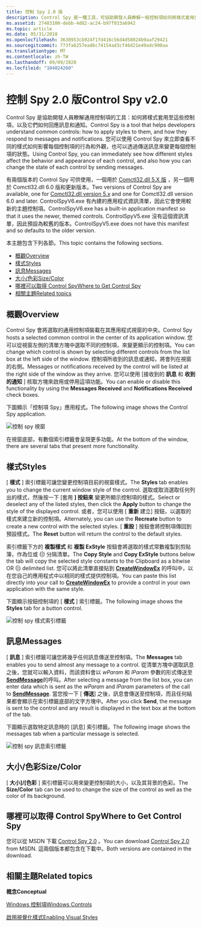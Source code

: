 ```yaml
---
title: 控制 Spy 2.0 版
description: Control Spy 是一種工具，可協助開發人員瞭解一般控制項如何將樣式套用至這些控制項，以及它們如何回應訊息和通知。
ms.assetid: 27483100-debb-4d82-ac24-b97f933a6942
ms.topic: article
ms.date: 05/31/2018
ms.openlocfilehash: 3630953cb924f1fd416c56d4d58024b9aaf29421
ms.sourcegitcommit: 773fa6257ead6c74154ad3cf46d21e49adc900aa
ms.translationtype: MT
ms.contentlocale: zh-TW
ms.lasthandoff: 09/09/2020
ms.locfileid: "104024260"
---
```

# <a name="control-spy-v20"></a><span data-ttu-id="2be7a-103">控制 Spy 2.0 版</span><span class="sxs-lookup"><span data-stu-id="2be7a-103">Control Spy v2.0</span></span>

<span data-ttu-id="2be7a-104">Control Spy 是協助開發人員瞭解通用控制項的工具：如何將樣式套用至這些控制項，以及它們如何回應訊息和通知。</span><span class="sxs-lookup"><span data-stu-id="2be7a-104">Control Spy is a tool that helps developers understand common controls: how to apply styles to them, and how they respond to messages and notifications.</span></span> <span data-ttu-id="2be7a-105">您可以使用 Control Spy 來立即查看不同的樣式如何影響每個控制項的行為和外觀，也可以透過傳送訊息來變更每個控制項的狀態。</span><span class="sxs-lookup"><span data-stu-id="2be7a-105">Using Control Spy, you can immediately see how different styles affect the behavior and appearance of each control, and also how you can change the state of each control by sending messages.</span></span>

<span data-ttu-id="2be7a-106">有兩個版本的 Control Spy 可供使用，一個用於 [Comctl32.dll 5.X 版](common-control-versions.md) ，另一個用於 Comctl32.dll 6.0 版和更新版本。</span><span class="sxs-lookup"><span data-stu-id="2be7a-106">Two versions of Control Spy are available, one for [Comctl32.dll version 5.x](common-control-versions.md) and one for Comctl32.dll version 6.0 and later.</span></span> <span data-ttu-id="2be7a-107">ControlSpyV6.exe 有內建的應用程式資訊清單，因此它會使用較新的主題控制項。</span><span class="sxs-lookup"><span data-stu-id="2be7a-107">ControlSpyV6.exe has a built-in application manifest so that it uses the newer, themed controls.</span></span> <span data-ttu-id="2be7a-108">ControlSpyV5.exe 沒有這個資訊清單，因此預設為較舊的版本。</span><span class="sxs-lookup"><span data-stu-id="2be7a-108">ControlSpyV5.exe does not have this manifest and so defaults to the older version.</span></span>

<span data-ttu-id="2be7a-109">本主題包含下列各節。</span><span class="sxs-lookup"><span data-stu-id="2be7a-109">This topic contains the following sections.</span></span>

-   [<span data-ttu-id="2be7a-110">概觀</span><span class="sxs-lookup"><span data-stu-id="2be7a-110">Overview</span></span>](#overview)
-   [<span data-ttu-id="2be7a-111">樣式</span><span class="sxs-lookup"><span data-stu-id="2be7a-111">Styles</span></span>](#styles)
-   [<span data-ttu-id="2be7a-112">訊息</span><span class="sxs-lookup"><span data-stu-id="2be7a-112">Messages</span></span>](#messages)
-   [<span data-ttu-id="2be7a-113">大小/色彩</span><span class="sxs-lookup"><span data-stu-id="2be7a-113">Size/Color</span></span>](#sizecolor)
-   [<span data-ttu-id="2be7a-114">哪裡可以取得 Control Spy</span><span class="sxs-lookup"><span data-stu-id="2be7a-114">Where to Get Control Spy</span></span>](#where-to-get-control-spy)
-   [<span data-ttu-id="2be7a-115">相關主題</span><span class="sxs-lookup"><span data-stu-id="2be7a-115">Related topics</span></span>](#related-topics)

## <a name="overview"></a><span data-ttu-id="2be7a-116">概觀</span><span class="sxs-lookup"><span data-stu-id="2be7a-116">Overview</span></span>

<span data-ttu-id="2be7a-117">Control Spy 會將選取的通用控制項裝載在其應用程式視窗的中央。</span><span class="sxs-lookup"><span data-stu-id="2be7a-117">Control Spy hosts a selected common control in the center of its application window.</span></span> <span data-ttu-id="2be7a-118">您可以從視窗左側的清單方塊中選取不同的控制項，來變更顯示的控制項。</span><span class="sxs-lookup"><span data-stu-id="2be7a-118">You can change which control is shown by selecting different controls from the list box at the left side of the window.</span></span> <span data-ttu-id="2be7a-119">控制項所收到的訊息或通知，將會列在視窗的右側。</span><span class="sxs-lookup"><span data-stu-id="2be7a-119">Messages or notifications received by the control will be listed at the right side of the window as they arrive.</span></span> <span data-ttu-id="2be7a-120">您可以使用 [接收到的 **訊息** 和 **收到的通知** ] 核取方塊來啟用或停用這項功能。</span><span class="sxs-lookup"><span data-stu-id="2be7a-120">You can enable or disable this functionality by using the **Messages Received** and **Notifications Received** check boxes.</span></span>

<span data-ttu-id="2be7a-121">下圖顯示「控制項 Spy」應用程式。</span><span class="sxs-lookup"><span data-stu-id="2be7a-121">The following image shows the Control Spy application.</span></span>

![控制 spy 視窗](images/controlspy-main.png)

<span data-ttu-id="2be7a-123">在視窗底部，有數個索引標籤會呈現更多功能。</span><span class="sxs-lookup"><span data-stu-id="2be7a-123">At the bottom of the window, there are several tabs that present more functionality.</span></span>

## <a name="styles"></a><span data-ttu-id="2be7a-124">樣式</span><span class="sxs-lookup"><span data-stu-id="2be7a-124">Styles</span></span>

<span data-ttu-id="2be7a-125">[ **樣式** ] 索引標籤可讓您變更控制項目前的視窗樣式。</span><span class="sxs-lookup"><span data-stu-id="2be7a-125">The **Styles** tab enables you to change the current window style of the control.</span></span> <span data-ttu-id="2be7a-126">選取或取消選取任何列出的樣式，然後按一下 [套用 **] 按鈕來** 變更所顯示控制項的樣式。</span><span class="sxs-lookup"><span data-stu-id="2be7a-126">Select or deselect any of the listed styles, then click the **Apply** button to change the style of the displayed control.</span></span> <span data-ttu-id="2be7a-127">或者，您可以使用 [ **重新** 建立] 按鈕，以選取的樣式來建立新的控制項。</span><span class="sxs-lookup"><span data-stu-id="2be7a-127">Alternately, you can use the **Recreate** button to create a new control with the selected styles.</span></span> <span data-ttu-id="2be7a-128">[ **重設** ] 按鈕會將控制項傳回到預設樣式。</span><span class="sxs-lookup"><span data-stu-id="2be7a-128">The **Reset** button will return the control to the default styles.</span></span>

<span data-ttu-id="2be7a-129">索引標籤下方的 **複製樣式** 和 **複製 ExStyle** 按鈕會將選取的樣式常數複製到剪貼簿，作為位或 (\|) 分隔清單。</span><span class="sxs-lookup"><span data-stu-id="2be7a-129">The **Copy Style** and **Copy ExStyle** buttons below the tab will copy the selected style constants to the Clipboard as a bitwise OR (\|) delimited list.</span></span> <span data-ttu-id="2be7a-130">您可以將此清單直接貼到 [**CreateWindowEx**](/windows/desktop/api/winuser/nf-winuser-createwindowexa) 的呼叫中，以在您自己的應用程式中以相同的樣式提供控制項。</span><span class="sxs-lookup"><span data-stu-id="2be7a-130">You can paste this list directly into your call to [**CreateWindowEx**](/windows/desktop/api/winuser/nf-winuser-createwindowexa) to provide a control in your own application with the same style.</span></span>

<span data-ttu-id="2be7a-131">下圖顯示按鈕控制項的 [ **樣式** ] 索引標籤。</span><span class="sxs-lookup"><span data-stu-id="2be7a-131">The following image shows the **Styles** tab for a button control.</span></span>

![控制 spy 樣式索引標籤](images/controlspy-styles.png)

## <a name="messages"></a><span data-ttu-id="2be7a-133">訊息</span><span class="sxs-lookup"><span data-stu-id="2be7a-133">Messages</span></span>

<span data-ttu-id="2be7a-134">[ **訊息** ] 索引標籤可讓您將幾乎任何訊息傳送至控制項。</span><span class="sxs-lookup"><span data-stu-id="2be7a-134">The **Messages** tab enables you to send almost any message to a control.</span></span> <span data-ttu-id="2be7a-135">從清單方塊中選取訊息之後，您就可以輸入資料，而該資料會以 *wParam* 和 *lParam* 參數的形式傳送至 [**SendMessage**](/windows/desktop/api/winuser/nf-winuser-sendmessage)的呼叫。</span><span class="sxs-lookup"><span data-stu-id="2be7a-135">After selecting a message from the list box, you can enter data which is sent as the *wParam* and *lParam* parameters of the call to [**SendMessage**](/windows/desktop/api/winuser/nf-winuser-sendmessage).</span></span> <span data-ttu-id="2be7a-136">當您按一下 [ **傳送**] 之後，訊息會傳送至控制項，而且任何結果都會顯示在索引標籤底部的文字方塊中。</span><span class="sxs-lookup"><span data-stu-id="2be7a-136">After you click **Send**, the message is sent to the control and any result is displayed in the text box at the bottom of the tab.</span></span>

<span data-ttu-id="2be7a-137">下圖顯示選取特定訊息時的 [訊息] 索引標籤。</span><span class="sxs-lookup"><span data-stu-id="2be7a-137">The following image shows the messages tab when a particular message is selected.</span></span>

![控制 spy 訊息索引標籤](images/controlspy-messages.png)

## <a name="sizecolor"></a><span data-ttu-id="2be7a-139">大小/色彩</span><span class="sxs-lookup"><span data-stu-id="2be7a-139">Size/Color</span></span>

<span data-ttu-id="2be7a-140">[ **大小]/[色彩** ] 索引標籤可以用來變更控制項的大小，以及其背景的色彩。</span><span class="sxs-lookup"><span data-stu-id="2be7a-140">The **Size/Color** tab can be used to change the size of the control as well as the color of its background.</span></span>

## <a name="where-to-get-control-spy"></a><span data-ttu-id="2be7a-141">哪裡可以取得 Control Spy</span><span class="sxs-lookup"><span data-stu-id="2be7a-141">Where to Get Control Spy</span></span>

<span data-ttu-id="2be7a-142">您可以從 MSDN 下載 [Control Spy 2.0](https://www.microsoft.com/download/details.aspx?id=4635) 。</span><span class="sxs-lookup"><span data-stu-id="2be7a-142">You can download [Control Spy 2.0](https://www.microsoft.com/download/details.aspx?id=4635) from MSDN.</span></span> <span data-ttu-id="2be7a-143">這兩個版本都包含在下載中。</span><span class="sxs-lookup"><span data-stu-id="2be7a-143">Both versions are contained in the download.</span></span>

## <a name="related-topics"></a><span data-ttu-id="2be7a-144">相關主題</span><span class="sxs-lookup"><span data-stu-id="2be7a-144">Related topics</span></span>

<dl> <dt>

<span data-ttu-id="2be7a-145">**概念**</span><span class="sxs-lookup"><span data-stu-id="2be7a-145">**Conceptual**</span></span>
</dt> <dt>

[<span data-ttu-id="2be7a-146">Windows 控制項</span><span class="sxs-lookup"><span data-stu-id="2be7a-146">Windows Controls</span></span>](window-controls.md)
</dt> <dt>

[<span data-ttu-id="2be7a-147">啟用視覺化樣式</span><span class="sxs-lookup"><span data-stu-id="2be7a-147">Enabling Visual Styles</span></span>](cookbook-overview.md)
</dt> </dl>

 

 
